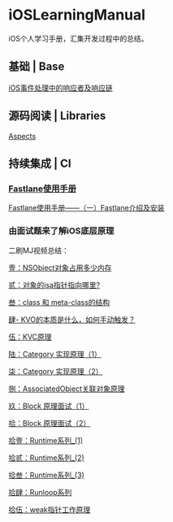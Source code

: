 # iOSLearningManual

iOS个人学习手册，汇集开发过程中的总结。

## 基础 | Base

[iOS事件处理中的响应者及响应链](https://github.com/Tech-Chao/iOSLearning/blob/master/%E5%9F%BA%E7%A1%80%20%7C%20Base/iOS%E4%BA%8B%E4%BB%B6%E5%A4%84%E7%90%86%E4%B8%AD%E7%9A%84%E5%93%8D%E5%BA%94%E8%80%85%E5%8F%8A%E5%93%8D%E5%BA%94%E9%93%BE.md)

## 源码阅读 | Libraries
[Aspects](https://github.com/Tech-Chao/iOSLearning/blob/master/%E6%BA%90%E7%A0%81%E9%98%85%E8%AF%BB%20%7C%20Libraries/Aspects%20%E6%BA%90%E7%A0%81%E7%90%86%E8%A7%A3.md)

## 持续集成 | CI

### [Fastlane使用手册](https://github.com/PhoenixiOSer/iOSLearningManual/tree/master/CI/fastlane%E4%BD%BF%E7%94%A8%E6%89%8B%E5%86%8C)

[Fastlane使用手册——（一）Fastlane介绍及安装](https://github.com/Tech-Chao/iOSLearning/blob/master/CI/fastlane%E4%BD%BF%E7%94%A8%E6%89%8B%E5%86%8C/%20Fastlane%E4%BD%BF%E7%94%A8%E6%89%8B%E5%86%8C%E2%80%94%E2%80%94%EF%BC%88%E4%B8%80%EF%BC%89Fastlane%E4%BB%8B%E7%BB%8D%E5%8F%8A%E5%AE%89%E8%A3%85.md)


### 由面试题来了解iOS底层原理
二刷MJ视频总结：

[壹：NSObject对象占用多少内存](https://github.com/Tech-Chao/iOSLearning/blob/master/%E7%94%B1%E9%9D%A2%E8%AF%95%E9%A2%98%E6%9D%A5%E4%BA%86%E8%A7%A3iOS%E5%BA%95%E5%B1%82%E5%8E%9F%E7%90%86/%E5%A3%B9%EF%BC%9ANSObject%E5%AF%B9%E8%B1%A1%E5%8D%A0%E7%94%A8%E5%A4%9A%E5%B0%91%E5%86%85%E5%AD%98.md)

[贰：对象的isa指针指向哪里?](https://github.com/Tech-Chao/iOSLearning/blob/master/%E7%94%B1%E9%9D%A2%E8%AF%95%E9%A2%98%E6%9D%A5%E4%BA%86%E8%A7%A3iOS%E5%BA%95%E5%B1%82%E5%8E%9F%E7%90%86/%E8%B4%B0%EF%BC%9A%E5%AF%B9%E8%B1%A1%E7%9A%84isa%E6%8C%87%E9%92%88%E6%8C%87%E5%90%91%E5%93%AA%E9%87%8C%EF%BC%9F.md)

[叁：class 和 meta-class的结构](https://github.com/Tech-Chao/iOSLearning/blob/master/%E7%94%B1%E9%9D%A2%E8%AF%95%E9%A2%98%E6%9D%A5%E4%BA%86%E8%A7%A3iOS%E5%BA%95%E5%B1%82%E5%8E%9F%E7%90%86/%E5%8F%81%EF%BC%9Aclass%20%E5%92%8C%20meta-class%E7%9A%84%E7%BB%93%E6%9E%84.md)

[肆- KVO的本质是什么，如何手动触发？](https://github.com/Tech-Chao/iOSLearning/blob/master/%E7%94%B1%E9%9D%A2%E8%AF%95%E9%A2%98%E6%9D%A5%E4%BA%86%E8%A7%A3iOS%E5%BA%95%E5%B1%82%E5%8E%9F%E7%90%86/%E8%82%86-%20KVO%E7%9A%84%E6%9C%AC%E8%B4%A8%E6%98%AF%E4%BB%80%E4%B9%88%EF%BC%8C%E5%A6%82%E4%BD%95%E6%89%8B%E5%8A%A8%E8%A7%A6%E5%8F%91%EF%BC%9F.md)

[伍：KVC原理](https://github.com/Tech-Chao/iOSLearning/blob/master/%E7%94%B1%E9%9D%A2%E8%AF%95%E9%A2%98%E6%9D%A5%E4%BA%86%E8%A7%A3iOS%E5%BA%95%E5%B1%82%E5%8E%9F%E7%90%86/%E4%BC%8D%EF%BC%9AKVC%E5%8E%9F%E7%90%86.md)

[陆：Category 实现原理（1）](https://github.com/Tech-Chao/iOSLearning/blob/master/%E7%94%B1%E9%9D%A2%E8%AF%95%E9%A2%98%E6%9D%A5%E4%BA%86%E8%A7%A3iOS%E5%BA%95%E5%B1%82%E5%8E%9F%E7%90%86/%E9%99%86%EF%BC%9ACategory%20%E5%AE%9E%E7%8E%B0%E5%8E%9F%E7%90%86%EF%BC%881%EF%BC%89.md)

[柒：Category 实现原理（2）](https://github.com/Tech-Chao/iOSLearning/blob/master/%E7%94%B1%E9%9D%A2%E8%AF%95%E9%A2%98%E6%9D%A5%E4%BA%86%E8%A7%A3iOS%E5%BA%95%E5%B1%82%E5%8E%9F%E7%90%86/%E6%9F%92%EF%BC%9ACategory%20%E5%AE%9E%E7%8E%B0%E5%8E%9F%E7%90%86%EF%BC%882%EF%BC%89.md)

[捌：AssociatedObject关联对象原理](https://github.com/Tech-Chao/iOSLearning/blob/master/%E7%94%B1%E9%9D%A2%E8%AF%95%E9%A2%98%E6%9D%A5%E4%BA%86%E8%A7%A3iOS%E5%BA%95%E5%B1%82%E5%8E%9F%E7%90%86/%E9%99%86%EF%BC%9ACategory%20%E5%AE%9E%E7%8E%B0%E5%8E%9F%E7%90%86%EF%BC%881%EF%BC%89.md)

[玖：Block 原理面试（1）](https://github.com/PhoenixiOSer/iOSLearning/blob/master/%E7%94%B1%E9%9D%A2%E8%AF%95%E9%A2%98%E6%9D%A5%E4%BA%86%E8%A7%A3iOS%E5%BA%95%E5%B1%82%E5%8E%9F%E7%90%86/%E6%8B%BE%EF%BC%9ABlock%20%E5%8E%9F%E7%90%86%E9%9D%A2%E8%AF%95%EF%BC%882%EF%BC%89.md)

[拾：Block 原理面试（2）](https://github.com/PhoenixiOSer/iOSLearning/blob/master/%E7%94%B1%E9%9D%A2%E8%AF%95%E9%A2%98%E6%9D%A5%E4%BA%86%E8%A7%A3iOS%E5%BA%95%E5%B1%82%E5%8E%9F%E7%90%86/%E6%8D%8C%EF%BC%9AAssociatedObject%E5%85%B3%E8%81%94%E5%AF%B9%E8%B1%A1%E5%8E%9F%E7%90%86.md)

[拾壹：Runtime系列_(1)](https://github.com/PhoenixiOSer/iOSLearning/blob/master/%E7%94%B1%E9%9D%A2%E8%AF%95%E9%A2%98%E6%9D%A5%E4%BA%86%E8%A7%A3iOS%E5%BA%95%E5%B1%82%E5%8E%9F%E7%90%86/%E6%8B%BE%E5%A3%B9%EF%BC%9ARuntime%E7%B3%BB%E5%88%97_(1).md)

[拾贰：Runtime系列_(2)](https://github.com/PhoenixiOSer/iOSLearning/blob/master/%E7%94%B1%E9%9D%A2%E8%AF%95%E9%A2%98%E6%9D%A5%E4%BA%86%E8%A7%A3iOS%E5%BA%95%E5%B1%82%E5%8E%9F%E7%90%86/%E6%8B%BE%E8%B4%B0%EF%BC%9ARuntime%E7%B3%BB%E5%88%97_(2).md)

[拾叁：Runtime系列_(3)](https://github.com/PhoenixiOSer/iOSLearning/blob/master/%E7%94%B1%E9%9D%A2%E8%AF%95%E9%A2%98%E6%9D%A5%E4%BA%86%E8%A7%A3iOS%E5%BA%95%E5%B1%82%E5%8E%9F%E7%90%86/%E6%8B%BE%E5%8F%81%EF%BC%9ARuntime%E7%B3%BB%E5%88%97_(3).md)

[拾肆：Runloop系列](https://github.com/PhoenixiOSer/iOSLearning/blob/master/%E7%94%B1%E9%9D%A2%E8%AF%95%E9%A2%98%E6%9D%A5%E4%BA%86%E8%A7%A3iOS%E5%BA%95%E5%B1%82%E5%8E%9F%E7%90%86/%E6%8B%BE%E8%82%86%EF%BC%9ARunloop%E7%B3%BB%E5%88%97.md)

[拾伍：weak指针工作原理](https://github.com/PhoenixiOSer/iOSLearning/blob/master/%E7%94%B1%E9%9D%A2%E8%AF%95%E9%A2%98%E6%9D%A5%E4%BA%86%E8%A7%A3iOS%E5%BA%95%E5%B1%82%E5%8E%9F%E7%90%86/%E6%8B%BE%E4%BC%8D%EF%BC%9Aweak%E6%8C%87%E9%92%88%E5%B7%A5%E4%BD%9C%E5%8E%9F%E7%90%86.md)


